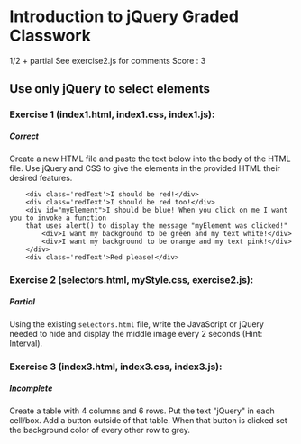 # Introduction to jQuery Graded Classwork
1/2 + partial See exercise2.js for comments Score : 3
## Use only jQuery to select elements 
  
### Exercise 1 (index1.html, index1.css, index1.js): 
##### Correct 
Create a new HTML file and paste the text below into the body of the HTML file. Use jQuery and CSS to give the elements in the provided HTML their desired features. 

```
    <div class='redText'>I should be red!</div>
    <div class='redText'>I should be red too!</div>
    <div id="myElement">I should be blue! When you click on me I want you to invoke a function 
    that uses alert() to display the message "myElement was clicked!"
        <div>I want my background to be green and my text white!</div>
        <div>I want my background to be orange and my text pink!</div>
    </div>
    <div class='redText'>Red please!</div>
```

### Exercise 2 (selectors.html, myStyle.css, exercise2.js):
##### Partial 
Using the existing ```selectors.html``` file, write the JavaScript or jQuery needed to hide and display the middle image every 2 seconds (Hint: Interval).


### Exercise 3 (index3.html, index3.css, index3.js): 
##### Incomplete
Create a table with 4 columns and 6 rows. Put the text "jQuery" in each cell/box. Add a button outside of that table. When that button is clicked set the background color of every other row to grey.
